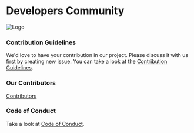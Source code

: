 # Developers Community

![Logo]()

### Contribution Guidelines

We'd love to have your contribution in our project.
Please discuss it with us first by creating new issue.
You can take a look at the [Contribution Guidelines](CONTRIBUTING.md).

### Our Contributors

[Contributors](CONTRIBUTORS.md)

### Code of Conduct

Take a look at [Code of Conduct](CODE_OF_CONDUCT.md).